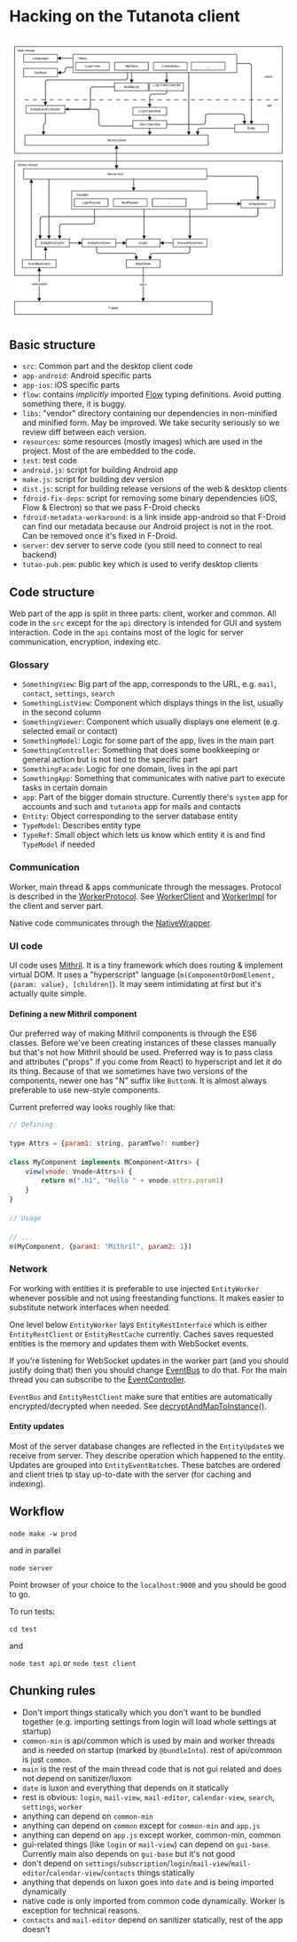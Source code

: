 # Hacking on the Tutanota client

![Overview](Overview.svg)

## Basic structure
 * `src`: Common part and the desktop client code
 * `app-android`: Android specific parts
 * `app-ios`: iOS specific parts
 * `flow`: contains *implicitly* imported [Flow](https://flow.org/) typing definitions. Avoid putting something there,
 it is buggy.
 * `libs`: "vendor" directory containing our dependencies in non-minified and minified form. May be improved. We take
 security seriously so we review diff between each version.
 * `resources`: some resources (mostly images) which are used in the project. Most of the are embedded to the code.
 * `test`: test code
 * `android.js`: script for building Android app
 * `make.js`: script for building dev version
 * `dist.js`: script for building release versions of the web & desktop clients
 * `fdroid-fix-deps`: script for removing some binary dependencies (iOS, Flow & Electron) so that we pass F-Droid checks
 * `fdroid-metadata-workaround`: is a link inside app-android so that F-Droid can find our metadata because our Android
 project is not in the root. Can be removed once it's fixed in F-Droid.
 * `server`: dev server to serve code (you still need to connect to real backend)
 * `tutao-pub.pem`: public key which is used to verify desktop clients
 
## Code structure
Web part of the app is split in three parts: client, worker and common.
All code in the `src` except for the `api` directory is intended for GUI and system interaction. Code in the `api`
contains most of the logic for server communication, encryption, indexing etc.

### Glossary
 * `SomethingView`: Big part of the app, corresponds to the URL, e.g. `mail`, `contact`, `settings`, `search`
 * `SomethingListView`: Component which displays things in the list, usually in the second column
 * `SomethingViewer`: Component which usually displays one element (e.g. selected email or contact)
 * `SomethingModel`: Logic for some part of the app, lives in the main part
 * `SomethingController`: Something that does some bookkeeping or general action but is not tied to the specific part
 * `SomethingFacade`: Logic for one domain, lives in the api part
 * `SomethingApp`: Something that communicates with native part to execute tasks in certain domain
 * `app`: Part of the bigger domain structure. Currently there's `system` app for accounts and such and
 `tutanota` app for mails and contacts
 * `Entity`: Object corresponding to the server database entity
 * `TypeModel`: Describes entity type
 * `TypeRef`: Small object which lets us know which entity it is and find `TypeModel` if needed

### Communication
Worker, main thread & apps communicate through the messages. Protocol is described in the
[WorkerProtocol](../src/api/common/WorkerProtocol.js). See [WorkerClient](../src/api/main/WorkerClient.js) and
[WorkerImpl](../src/api/worker/WorkerImpl.js) for the client and server part.

Native code communicates through the [NativeWrapper](../src/native/common/NativeWrapper.js).

### UI code
UI code uses [Mithril](http://mithril.js.org/). It is a tiny framework which does routing & implement virtual DOM.
It uses a "hyperscript" language (`m(ComponentOrDomElement, {param: value}, [children]`). It may seem intimidating
at first but it's actually quite simple.

#### Defining a new Mithril component
Our preferred way of making Mithril components is through the ES6 classes. Before we've been creating instances of
these classes manually but that's not how Mithril should be used. Preferred way is to pass class and attributes
("props" if you come from React) to hyperscript and let it do its thing. Because of that we sometimes have two versions
of the components, newer one has "N" suffix like `ButtonN`. It is almost always preferable to use new-style components.

Current preferred way looks roughly like that:

```javascript
// Defining

type Attrs = {param1: string, paramTwo?: number}

class MyComponent implements MComponent<Attrs> {
	view(vnode: Vnode<Attrs>) {
		return m(".h1", "Hello " + vnode.attrs.param1)
	}
}

// Usage

// ...
m(MyComponent, {param1: "Mithril", param2: 1})
```


### Network
For working with entities it is preferable to use injected `EntityWorker` whenever possible and not using freestanding
functions. It makes easier to substitute network interfaces when needed.

One level below `EntityWorker` lays `EntityRestInterface` which is either `EntityRestClient` or `EntityRestCache`
currently. Caches saves requested entities is the memory and updates them with WebSocket events.

If you're listening for WebSocket updates in the worker part (and you should justify doing that) then you should change
[EventBus](../src/api/worker/EventBusClient.js) to do that. For the main thread you can subscribe to the 
[EventController](../src/api/main/EventController.js).

`EventBus` and `EntityRestClient` make sure that entities are automatically encrypted/decrypted when needed. See
[decryptAndMapToInstance()](../src/api/worker/crypto/CryptoFacade.js).

#### Entity updates
Most of the server database changes are reflected in the `EntityUpdate`s we receive from server. They describe
operation which happened to the entity. Updates are grouped into `EntityEventBatch`es. These batches are ordered and
client tries tp stay up-to-date with the server (for caching and indexing).

## Workflow
`node make -w prod`

and in parallel

`node server`

Point browser of your choice to the `localhost:9000` and you should be good to go.

To run tests:

`cd test`
 
and

 `node test api` or `node test client`


## Chunking rules
 - Don't import things statically which you don't want to be bundled together (e.g. importing settings from login will
  load whole settings at startup)
 - `common-min` is api/common which is used by main and worker threads and is needed on startup (marked by `@bundleInto`).
  rest of api/common is just `common`.
 - `main` is the rest of the main thread code that is not gui related and does not depend on sanitizer/luxon
 - `date` is luxon and everything that depends on it statically
 - rest is obvious: `login`, `mail-view`, `mail-editor`, `calendar-view`, `search`, `settings`, `worker`
 - anything can depend on `common-min`
 - anything can depend on `common` except for `common-min` and `app.js`
 - anything can depend on `app.js` except worker, common-min, common
 - gui-related things (like `login` or `mail-view`) can depend on `gui-base`. Currently main also depends on `gui-base`
  but it's not good
 - don't depend on `settings`/`subscription`/`login`/`mail-view`/`mail-editor`/`calendar-view`/`contacts` things
  statically
 - anything that depends on luxon goes into `date` and is being imported dynamically
 - native code is only imported from common code dynamically. Worker is exception for technical reasons.
 - `contacts` and `mail-editor` depend on sanitizer statically, rest of the app doesn't